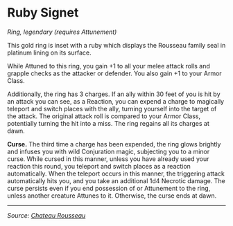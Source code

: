 # Ruby Signet

_Ring, legendary (requires Attunement)_

This gold ring is inset with a ruby which displays the Rousseau family seal in platinum lining on its surface.

While Attuned to this ring, you gain +1 to all your melee attack rolls and grapple checks as the attacker or defender. You also gain +1 to your Armor Class.

Additionally, the ring has 3 charges. If an ally within 30 feet of you is hit by an attack you can see, as a Reaction, you can expend a charge to magically teleport and switch places with the ally, turning yourself into the target of the attack. The original attack roll is compared to your Armor Class, potentially turning the hit into a miss. The ring regains all its charges at dawn.

**Curse.** The third time a charge has been expended, the ring glows brightly and infuses you with wild Conjuration magic, subjecting you to a minor curse. While cursed in this manner, unless you have already used your reaction this round, you teleport and switch places as a reaction automatically. When the teleport occurs in this manner, the triggering attack automatically hits you, and you take an additional 1d4 Necrotic damage. The curse persists even if you end possession of or Attunement to the ring, unless another creature Attunes to it. Otherwise, the curse ends at dawn.

---

_Source: [Chateau Rousseau](https://github.com/mpanighetti/dnd5e-adventures/blob/main/tier-2/chateau-rousseau.md)_
